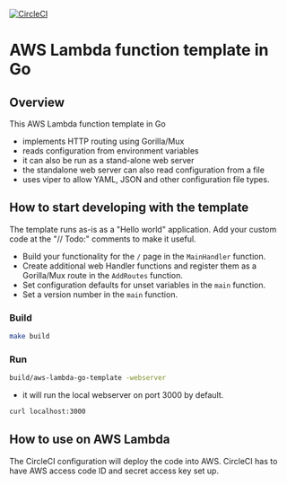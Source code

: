 [![CircleCI](https://circleci.com/gh/freshautomations/aws-lambda-go-template/tree/master.svg?style=svg)](https://circleci.com/gh/freshautomations/aws-lambda-go-template/tree/master)

# AWS Lambda function template in Go

## Overview

This AWS Lambda function template in Go
* implements HTTP routing using Gorilla/Mux
* reads configuration from environment variables
* it can also be run as a stand-alone web server
* the standalone web server can also read configuration from a file
* uses viper to allow YAML, JSON and other configuration file types.

## How to start developing with the template

The template runs as-is as a "Hello world" application.
Add your custom code at the "// Todo:" comments to make it useful.

* Build your functionality for the `/` page in the `MainHandler` function.
* Create additional web Handler functions and register them as a Gorilla/Mux route
in the `AddRoutes` function.
* Set configuration defaults for unset variables in the `main` function.
* Set a version number in the `main` function.

### Build

```bash
make build
```

### Run

```bash
build/aws-lambda-go-template -webserver
```

* it will run the local webserver on port 3000 by default.

```bash
curl localhost:3000
```

## How to use on AWS Lambda
The CircleCI configuration will deploy the code into AWS.
CircleCI has to have AWS access code ID and secret access key set up.
